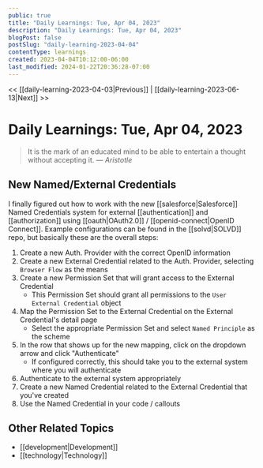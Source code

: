 ```yaml
---
public: true
title: "Daily Learnings: Tue, Apr 04, 2023"
description: "Daily Learnings: Tue, Apr 04, 2023"
blogPost: false
postSlug: "daily-learning-2023-04-04"
contentType: learnings
created: 2023-04-04T10:12:00-06:00
last_modified: 2024-01-22T20:36:28-07:00
---
```


<< [[daily-learning-2023-04-03|Previous]] | [[daily-learning-2023-06-13|Next]] >>

# Daily Learnings: Tue, Apr 04, 2023

> It is the mark of an educated mind to be able to entertain a thought without accepting it.
> — <cite>Aristotle</cite>

## New Named/External Credentials

I finally figured out how to work with the new [[salesforce|Salesforce]] Named Credentials system for external [[authentication]] and [[authorization]] using [[oauth|OAuth2.0]] / [[openid-connect|OpenID Connect]]. Example configurations can be found in the [[solvd|SOLVD]] repo, but basically these are the overall steps:

1. Create a new Auth. Provider with the correct OpenID information
1. Create a new External Credential related to the Auth. Provider, selecting `Browser Flow` as the means
1. Create a new Permission Set that will grant access to the External Credential
   - This Permission Set should grant all permissions to the `User External Credential` object
1. Map the Permission Set to the External Credential on the External Credential's detail page
   - Select the appropriate Permission Set and select `Named Principle` as the scheme
1. In the row that shows up for the new mapping, click on the dropdown arrow and click "Authenticate"
   - If configured correctly, this should take you to the external system where you will authenticate
1. Authenticate to the external system appropriately
1. Create a new Named Credential related to the External Credential that you've created
1. Use the Named Credential in your code / callouts

## Other Related Topics

- [[development|Development]]
- [[technology|Technology]]
